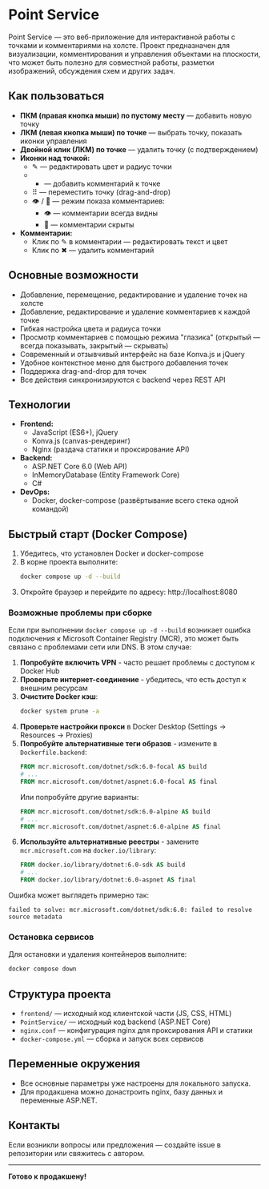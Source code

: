 # Point Service

Point Service — это веб-приложение для интерактивной работы с точками и комментариями на холсте. Проект предназначен для визуализации, комментирования и управления объектами на плоскости, что может быть полезно для совместной работы, разметки изображений, обсуждения схем и других задач.

## Как пользоваться

- **ПКМ (правая кнопка мыши) по пустому месту** — добавить новую точку
- **ЛКМ (левая кнопка мыши) по точке** — выбрать точку, показать иконки управления
- **Двойной клик (ЛКМ) по точке** — удалить точку (с подтверждением)
- **Иконки над точкой:**
  - ✎ — редактировать цвет и радиус точки
  - + — добавить комментарий к точке
  - ⠿ — переместить точку (drag-and-drop)
  - 👁️ / 🙈 — режим показа комментариев:
    - 👁️ — комментарии всегда видны
    - 🙈 — комментарии скрыты
- **Комментарии:**
  - Клик по ✎ в комментарии — редактировать текст и цвет
  - Клик по ✖ — удалить комментарий

## Основные возможности
- Добавление, перемещение, редактирование и удаление точек на холсте
- Добавление, редактирование и удаление комментариев к каждой точке
- Гибкая настройка цвета и радиуса точки
- Просмотр комментариев с помощью режима "глазика" (открытый — всегда показывать, закрытый — скрывать)
- Современный и отзывчивый интерфейс на базе Konva.js и jQuery
- Удобное контекстное меню для быстрого добавления точек
- Поддержка drag-and-drop для точек
- Все действия синхронизируются с backend через REST API

## Технологии
- **Frontend:**
  - JavaScript (ES6+), jQuery
  - Konva.js (canvas-рендеринг)
  - Nginx (раздача статики и проксирование API)
- **Backend:**
  - ASP.NET Core 6.0 (Web API)
  - InMemoryDatabase (Entity Framework Core)
  - C#
- **DevOps:**
  - Docker, docker-compose (развёртывание всего стека одной командой)

## Быстрый старт (Docker Compose)

1. Убедитесь, что установлен Docker и docker-compose
2. В корне проекта выполните:
   ```sh
   docker compose up -d --build
   ```
3. Откройте браузер и перейдите по адресу: http://localhost:8080

### Возможные проблемы при сборке

Если при выполнении `docker compose up -d --build` возникает ошибка подключения к Microsoft Container Registry (MCR), это может быть связано с проблемами сети или DNS. В этом случае:

1. **Попробуйте включить VPN** - часто решает проблемы с доступом к Docker Hub
2. **Проверьте интернет-соединение** - убедитесь, что есть доступ к внешним ресурсам
3. **Очистите Docker кэш**:
   ```sh
   docker system prune -a
   ```
4. **Проверьте настройки прокси** в Docker Desktop (Settings → Resources → Proxies)
5. **Попробуйте альтернативные теги образов** - измените в `Dockerfile.backend`:
   ```dockerfile
   FROM mcr.microsoft.com/dotnet/sdk:6.0-focal AS build
   # ...
   FROM mcr.microsoft.com/dotnet/aspnet:6.0-focal AS final
   ```
   Или попробуйте другие варианты:
   ```dockerfile
   FROM mcr.microsoft.com/dotnet/sdk:6.0-alpine AS build
   # ...
   FROM mcr.microsoft.com/dotnet/aspnet:6.0-alpine AS final
   ```
6. **Используйте альтернативные реестры** - замените `mcr.microsoft.com` на `docker.io/library`:
   ```dockerfile
   FROM docker.io/library/dotnet:6.0-sdk AS build
   # ...
   FROM docker.io/library/dotnet:6.0-aspnet AS final
   ```

Ошибка может выглядеть примерно так:
```
failed to solve: mcr.microsoft.com/dotnet/sdk:6.0: failed to resolve source metadata
```

### Остановка сервисов
Для остановки и удаления контейнеров выполните:
```sh
docker compose down
```

## Структура проекта
- `frontend/` — исходный код клиентской части (JS, CSS, HTML)
- `PointService/` — исходный код backend (ASP.NET Core)
- `nginx.conf` — конфигурация nginx для проксирования API и статики
- `docker-compose.yml` — сборка и запуск всех сервисов

## Переменные окружения
- Все основные параметры уже настроены для локального запуска.
- Для продакшена можно донастроить nginx, базу данных и переменные ASP.NET.

## Контакты
Если возникли вопросы или предложения — создайте issue в репозитории или свяжитесь с автором.

---

**Готово к продакшену!**
